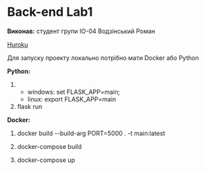 # Back-end Lab1

__Виконав:__ студент групи ІО-04 Водзінський Роман

[Huroku](https://lab1-io-04-vodzinskiy.herokuapp.com/)

Для запуску проекту локально потрібно мати Docker aбо Python

__Python:__

1. - windows: set FLASK_APP=main; 
   - linux: export FLASK_APP=main
2. flask run

__Docker:__

1. docker build --build-arg PORT=5000 . -t main:latest

2. docker-compose build

3. docker-compose up

